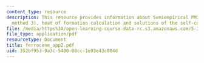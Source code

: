 ```yaml
---
content_type: resource
description: This resource provides information about Semiempirical PM3 (Parametrization
  method 3), heat of formation calculation and solutions of the self-consistent equations.
file: /media/https%3A/open-learning-course-data-rc.s3.amazonaws.com/5-311-introductory-chemical-experimentation-fall-2005/352bf9539a3c540008cc1e93e43c804d_ferrocene_app2.pdf
file_type: application/pdf
resourcetype: Document
title: ferrocene_app2.pdf
uid: 352bf953-9a3c-5400-08cc-1e93e43c804d
---
```

